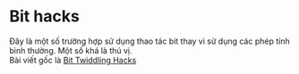 # Bit hacks
Đây là một số trường hợp sử dụng thao tác bit thay vì sử dụng các phép tính bình thường. Một số khá là thú vị.  
Bài viết gốc là [Bit Twiddling Hacks](https://graphics.stanford.edu/~seander/bithacks.html)
